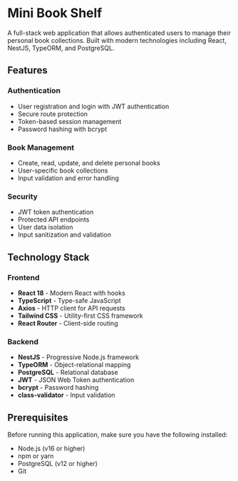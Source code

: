 # Mini Book Shelf

A full-stack web application that allows authenticated users to manage their personal book collections. Built with modern technologies including React, NestJS, TypeORM, and PostgreSQL.

## Features

### Authentication
- User registration and login with JWT authentication
- Secure route protection
- Token-based session management
- Password hashing with bcrypt

### Book Management
- Create, read, update, and delete personal books
- User-specific book collections
- Input validation and error handling

### Security
- JWT token authentication
- Protected API endpoints
- User data isolation
- Input sanitization and validation

## Technology Stack

### Frontend
- **React 18** - Modern React with hooks
- **TypeScript** - Type-safe JavaScript
- **Axios** - HTTP client for API requests
- **Tailwind CSS** - Utility-first CSS framework
- **React Router** - Client-side routing

### Backend
- **NestJS** - Progressive Node.js framework
- **TypeORM** - Object-relational mapping
- **PostgreSQL** - Relational database
- **JWT** - JSON Web Token authentication
- **bcrypt** - Password hashing
- **class-validator** - Input validation


## Prerequisites

Before running this application, make sure you have the following installed:

- Node.js (v16 or higher)
- npm or yarn
- PostgreSQL (v12 or higher)
- Git
